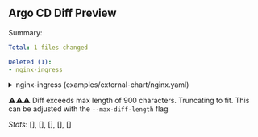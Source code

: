 ## Argo CD Diff Preview

Summary:
```yaml
Total: 1 files changed

Deleted (1):
- nginx-ingress
```

<details>
<summary>nginx-ingress (examples/external-chart/nginx.yaml)</summary>
<br>

```diff
@@ Application deleted: nginx-ingress (examples/external-chart/nginx.yaml) @@
-apiVersion: v1
-automountServiceAccountToken: true
-kind: ServiceAccount
-metadata:
-  annotations: {}
-  labels:
-    app.kubernetes.io/component: controller
-    app.kubernetes.io/instance: nginx-ingress
-    app.kubernetes.io/managed-by: Helm
-    app.kubernetes.io/name: ingress-nginx
-    app.kubernetes.io/part-of: ingress-nginx
-    app.kubernetes.io/
🚨 Diff is too long
```

</details>

⚠️⚠️⚠️ Diff exceeds max length of 900 characters. Truncating to fit. This can be adjusted with the `--max-diff-length` flag

_Stats_:
[], [], [], [], []
